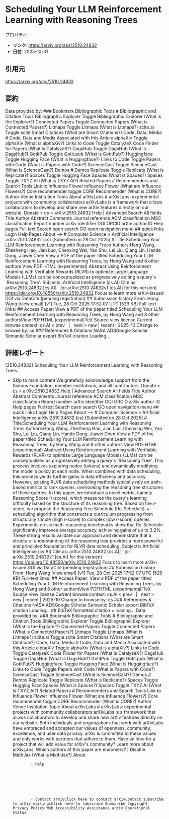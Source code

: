 # Scheduling Your LLM Reinforcement Learning with Reasoning Trees

プロパティ  
- **リンク**: https://arxiv.org/abs/2510.24832  
- **日付**: 2025-10-31  

## 引用元
https://arxiv.org/abs/2510.24832

## 要約
Data provided by: ### Bookmark Bibliographic Tools # Bibliographic and Citation Tools Bibliographic Explorer Toggle Bibliographic Explorer (What is the Explorer?) Connected Papers Toggle Connected Papers (What is Connected Papers?) Litmaps Toggle Litmaps (What is Litmaps?) scite.ai Toggle scite Smart Citations (What are Smart Citations?) Code, Data, Media # Code, Data and Media Associated with this Article alphaXiv Toggle alphaXiv (What is alphaXiv?) Links to Code Toggle CatalyzeX Code Finder for Papers (What is CatalyzeX?) DagsHub Toggle DagsHub (What is DagsHub?) GotitPub Toggle Gotit.pub (What is GotitPub?) Huggingface Toggle Hugging Face (What is Huggingface?) Links to Code Toggle Papers with Code (What is Papers with Code?) ScienceCast Toggle ScienceCast (What is ScienceCast?) Demos # Demos Replicate Toggle Replicate (What is Replicate?) Spaces Toggle Hugging Face Spaces (What is Spaces?) Spaces Toggle TXYZ.AI (What is TXYZ.AI?) Related Papers # Recommenders and Search Tools Link to Influence Flower Influence Flower (What are Influence Flowers?) Core recommender toggle CORE Recommender (What is CORE?) Author Venue Institution Topic About arXivLabs # arXivLabs: experimental projects with community collaborators arXivLabs is a framework that allows collaborators to develop and share new arXiv features directly on our website. Donate &gt; cs &gt; arXiv:2510.24832 Help | Advanced Search All fields Title Author Abstract Comments Journal reference ACM classification MSC classification Report number arXiv identifier DOI ORCID arXiv author ID Help pages Full text Search open search GO open navigation menu ## quick links Login Help Pages About --> # Computer Science > Artificial Intelligence arXiv:2510.24832 (cs) [Submitted on 28 Oct 2025] # Title:Scheduling Your LLM Reinforcement Learning with Reasoning Trees Authors:Hong Wang, Zhezheng Hao, Jian Luo, Chenxing Wei, Yao Shu, Lei Liu, Qiang Lin, Hande Dong, Jiawei Chen View a PDF of the paper titled Scheduling Your LLM Reinforcement Learning with Reasoning Trees, by Hong Wang and 8 other authors View PDF HTML (experimental) Abstract:Using Reinforcement Learning with Verifiable Rewards (RLVR) to optimize Large Language Models (LLMs) can be conceptualized as progressively editing a query&#39;s `Reasoning Tree&#39;. Subjects: Artificial Intelligence (cs.AI) Cite as: arXiv:2510.24832 [cs.AI] &nbsp; (or arXiv:2510.24832v1 [cs.AI] for this version) &nbsp; https://doi.org/10.48550/arXiv.2510.24832 Focus to learn more arXiv-issued DOI via DataCite (pending registration) ## Submission history From: Hong Wang [view email] [v1] Tue, 28 Oct 2025 17:52:07 UTC (529 KB) Full-text links: ## Access Paper: View a PDF of the paper titled Scheduling Your LLM Reinforcement Learning with Reasoning Trees, by Hong Wang and 8 other authorsView PDFHTML (experimental)TeX Source view license Current browse context: cs.AI &lt;&nbsp;prev &nbsp; | &nbsp; next&nbsp;&gt; new | recent | 2025-10 Change to browse by: cs ### References &amp; Citations NASA ADSGoogle Scholar Semantic Scholar export BibTeX citation Loading...

## 詳細レポート
[2510.24832] Scheduling Your LLM Reinforcement Learning with Reasoning Trees
  
  - Skip to main content We gratefully acknowledge support from the Simons Foundation, member institutions, and all contributors. Donate &gt; cs &gt; arXiv:2510.24832 Help | Advanced Search All fields Title Author Abstract Comments Journal reference ACM classification MSC classification Report number arXiv identifier DOI ORCID arXiv author ID Help pages Full text Search open search GO open navigation menu ## quick links Login Help Pages About --> # Computer Science > Artificial Intelligence arXiv:2510.24832 (cs) [Submitted on 28 Oct 2025] # Title:Scheduling Your LLM Reinforcement Learning with Reasoning Trees Authors:Hong Wang, Zhezheng Hao, Jian Luo, Chenxing Wei, Yao Shu, Lei Liu, Qiang Lin, Hande Dong, Jiawei Chen View a PDF of the paper titled Scheduling Your LLM Reinforcement Learning with Reasoning Trees, by Hong Wang and 8 other authors View PDF HTML (experimental) Abstract:Using Reinforcement Learning with Verifiable Rewards (RLVR) to optimize Large Language Models (LLMs) can be conceptualized as progressively editing a query&#39;s `Reasoning Tree&#39;. This process involves exploring nodes (tokens) and dynamically modifying the model&#39;s policy at each node. When combined with data scheduling, this process yields further gains in data efficiency and accuracy. However, existing RLVR data scheduling methods typically rely on path-based metrics to rank queries, overlooking the reasoning tree structures of these queries. In this paper, we introduce a novel metric, namely Reasoning Score (r-score), which measures the query&#39;s learning difficulty based on the structure of its reasoning tree. Based on the r-score, we propose the Reasoning Tree Schedule (Re-Schedule), a scheduling algorithm that constructs a curriculum progressing from structurally simple (high r-score) to complex (low r-score) queries. Experiments on six math-reasoning benchmarks show that Re-Schedule significantly improves average accuracy, achieving gains of up to 3.2%. These strong results validate our approach and demonstrate that a structural understanding of the reasoning tree provides a more powerful and principled foundation for RLVR data scheduling. Subjects: Artificial Intelligence (cs.AI) Cite as: arXiv:2510.24832 [cs.AI] &nbsp; (or arXiv:2510.24832v1 [cs.AI] for this version) &nbsp; https://doi.org/10.48550/arXiv.2510.24832 Focus to learn more arXiv-issued DOI via DataCite (pending registration) ## Submission history From: Hong Wang [view email] [v1] Tue, 28 Oct 2025 17:52:07 UTC (529 KB) Full-text links: ## Access Paper: View a PDF of the paper titled Scheduling Your LLM Reinforcement Learning with Reasoning Trees, by Hong Wang and 8 other authorsView PDFHTML (experimental)TeX Source view license Current browse context: cs.AI &lt;&nbsp;prev &nbsp; | &nbsp; next&nbsp;&gt; new | recent | 2025-10 Change to browse by: cs ### References &amp; Citations NASA ADSGoogle Scholar Semantic Scholar export BibTeX citation Loading... ## BibTeX formatted citation &times; loading... Data provided by: ### Bookmark Bibliographic Tools # Bibliographic and Citation Tools Bibliographic Explorer Toggle Bibliographic Explorer (What is the Explorer?) Connected Papers Toggle Connected Papers (What is Connected Papers?) Litmaps Toggle Litmaps (What is Litmaps?) scite.ai Toggle scite Smart Citations (What are Smart Citations?) Code, Data, Media # Code, Data and Media Associated with this Article alphaXiv Toggle alphaXiv (What is alphaXiv?) Links to Code Toggle CatalyzeX Code Finder for Papers (What is CatalyzeX?) DagsHub Toggle DagsHub (What is DagsHub?) GotitPub Toggle Gotit.pub (What is GotitPub?) Huggingface Toggle Hugging Face (What is Huggingface?) Links to Code Toggle Papers with Code (What is Papers with Code?) ScienceCast Toggle ScienceCast (What is ScienceCast?) Demos # Demos Replicate Toggle Replicate (What is Replicate?) Spaces Toggle Hugging Face Spaces (What is Spaces?) Spaces Toggle TXYZ.AI (What is TXYZ.AI?) Related Papers # Recommenders and Search Tools Link to Influence Flower Influence Flower (What are Influence Flowers?) Core recommender toggle CORE Recommender (What is CORE?) Author Venue Institution Topic About arXivLabs # arXivLabs: experimental projects with community collaborators arXivLabs is a framework that allows collaborators to develop and share new arXiv features directly on our website. Both individuals and organizations that work with arXivLabs have embraced and accepted our values of openness, community, excellence, and user data privacy. arXiv is committed to these values and only works with partners that adhere to them. Have an idea for a project that will add value for arXiv's community? Learn more about arXivLabs. Which authors of this paper are endorsers? | Disable MathJax (What is MathJax?) About

                - Help

              

            
            
              

                - contact arXivClick here to contact arXivContact subscribe to arXiv mailingsClick here to subscribe Subscribe Copyright Privacy Policy Web Accessibility Assistance arXiv Operational Status

